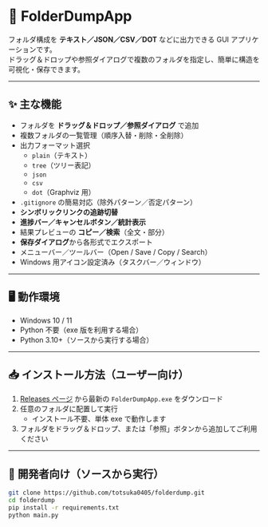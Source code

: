 # 📂 FolderDumpApp

フォルダ構成を **テキスト／JSON／CSV／DOT** などに出力できる GUI アプリケーションです。  
ドラッグ＆ドロップや参照ダイアログで複数のフォルダを指定し、簡単に構造を可視化・保存できます。

---

## ✨ 主な機能

- フォルダを **ドラッグ＆ドロップ／参照ダイアログ** で追加  
- 複数フォルダの一覧管理（順序入替・削除・全削除）  
- 出力フォーマット選択  
  - `plain`（テキスト）  
  - `tree`（ツリー表記）  
  - `json`  
  - `csv`  
  - `dot`（Graphviz 用）  
- `.gitignore` の簡易対応（除外パターン／否定パターン）  
- **シンボリックリンクの追跡切替**  
- **進捗バー／キャンセルボタン／統計表示**  
- 結果プレビューの **コピー／検索**（全文・部分）  
- **保存ダイアログ**から各形式でエクスポート  
- メニューバー／ツールバー（Open / Save / Copy / Search）  
- Windows 用アイコン設定済み（タスクバー／ウィンドウ）

---

## 🖥️ 動作環境

- Windows 10 / 11  
- Python 不要（exe 版を利用する場合）  
- Python 3.10+（ソースから実行する場合）

---

## 📥 インストール方法（ユーザー向け）

1. [Releases ページ](https://github.com/totsuka0405/folderdump/releases) から最新の `FolderDumpApp.exe` をダウンロード  
2. 任意のフォルダに配置して実行  
   - インストール不要、単体 exe で動作します  
3. フォルダをドラッグ＆ドロップ、または「参照」ボタンから追加してご利用ください  

---

## 🚀 開発者向け（ソースから実行）

```bash
git clone https://github.com/totsuka0405/folderdump.git
cd folderdump
pip install -r requirements.txt
python main.py
